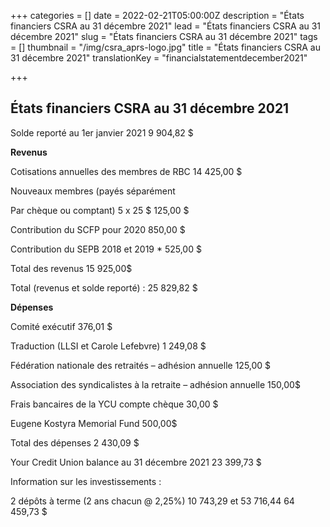 +++
categories = []
date = 2022-02-21T05:00:00Z
description = "États financiers CSRA au 31 décembre 2021"
lead = "États financiers CSRA au 31 décembre 2021"
slug = "États financiers CSRA au 31 décembre 2021"
tags = []
thumbnail = "/img/csra_aprs-logo.jpg"
title = "États financiers CSRA au 31 décembre 2021"
translationKey = "financialstatementdecember2021"

+++
## États financiers CSRA au 31 décembre 2021

Solde reporté au 1er janvier 2021 9 904,82 $

**Revenus**

Cotisations annuelles des membres de RBC 14 425,00 $

Nouveaux membres (payés séparément

Par chèque ou comptant) 5 x 25 $ 125,00 $

Contribution du SCFP pour 2020 850,00 $

Contribution du SEPB 2018 et 2019 * 525,00 $

Total des revenus 15 925,00$

Total (revenus et solde reporté) : 25 829,82 $

**Dépenses**

Comité exécutif 376,01 $

Traduction (LLSI et Carole Lefebvre) 1 249,08 $

Fédération nationale des retraités – adhésion annuelle 125,00 $

Association des syndicalistes à la retraite – adhésion annuelle 150,00$

Frais bancaires de la YCU compte chèque 30,00 $

Eugene Kostyra Memorial Fund 500,00$

Total des dépenses 2 430,09 $

Your Credit Union balance au 31 décembre 2021 23 399,73 $

Information sur les investissements :

2 dépôts à terme (2 ans chacun @ 2,25%) 10 743,29 et 53 716,44 64 459,73 $
